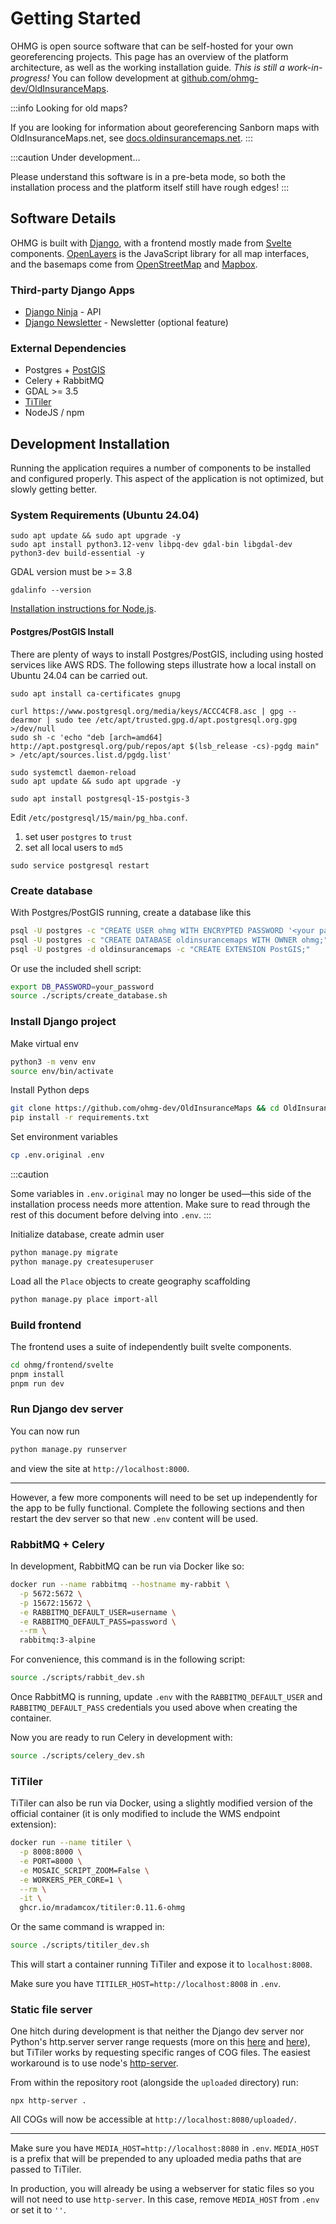 # Getting Started

OHMG is open source software that can be self-hosted for your own georeferencing projects. This page has an overview of the platform architecture, as well as the working installation guide. *This is still a work-in-progress!* You can follow development at [github.com/ohmg-dev/OldInsuranceMaps](https://github.com/ohmg-dev/OldInsuranceMaps).

:::info Looking for old maps?

If you are looking for information about georeferencing Sanborn maps with OldInsuranceMaps.net, see [docs.oldinsurancemaps.net](https://docs.oldinsurancemaps.net).
:::

:::caution Under development...

Please understand this software is in a pre-beta mode, so both the installation process and the platform itself still have rough edges! 
:::

## Software Details

OHMG is built with [Django](https://www.djangoproject.com/), with a frontend mostly made from [Svelte](https://svelte.dev) components. [OpenLayers](https://openlayers.org) is the JavaScript library for all map interfaces, and the basemaps come from [OpenStreetMap](https://openstreetmap.org) and [Mapbox](https://mapbox.com).

### Third-party Django Apps

- [Django Ninja](https://django-ninja.rest-framework.com) - API
- [Django Newsletter](https://github.com/jazzband/django-newsletter) - Newsletter (optional feature)

### External Dependencies

- Postgres + [PostGIS](https://postgis.net/)
- Celery + RabbitMQ
- GDAL >= 3.5
- [TiTiler](https://developmentseed.org/titiler)
- NodeJS / npm

## Development Installation

Running the application requires a number of components to be installed and configured properly. This aspect of the application is not optimized, but slowly getting better.

### System Requirements (Ubuntu 24.04)

```
sudo apt update && sudo apt upgrade -y
sudo apt install python3.12-venv libpq-dev gdal-bin libgdal-dev python3-dev build-essential -y
```

GDAL version must be >= 3.8

```
gdalinfo --version
```

[Installation instructions for Node.js](https://linuxconfig.org/how-to-install-node-js-on-ubuntu-24-04).

#### Postgres/PostGIS Install

There are plenty of ways to install Postgres/PostGIS, including using hosted services like AWS RDS. The following steps illustrate how a local install on Ubuntu 24.04 can be carried out.

```
sudo apt install ca-certificates gnupg

curl https://www.postgresql.org/media/keys/ACCC4CF8.asc | gpg --dearmor | sudo tee /etc/apt/trusted.gpg.d/apt.postgresql.org.gpg >/dev/null
sudo sh -c 'echo "deb [arch=amd64] http://apt.postgresql.org/pub/repos/apt $(lsb_release -cs)-pgdg main" > /etc/apt/sources.list.d/pgdg.list'

sudo systemctl daemon-reload
sudo apt update && sudo apt upgrade -y

sudo apt install postgresql-15-postgis-3
```

Edit `/etc/postgresql/15/main/pg_hba.conf`.

1. set user `postgres` to `trust`
2. set all local users to `md5`

```
sudo service postgresql restart
```

### Create database

With Postgres/PostGIS running, create a database like this

```bash
psql -U postgres -c "CREATE USER ohmg WITH ENCRYPTED PASSWORD '<your password>'"
psql -U postgres -c "CREATE DATABASE oldinsurancemaps WITH OWNER ohmg;"
psql -U postgres -d oldinsurancemaps -c "CREATE EXTENSION PostGIS;"
```

Or use the included shell script:

```bash
export DB_PASSWORD=your_password
source ./scripts/create_database.sh
```

### Install Django project

Make virtual env

```bash
python3 -m venv env
source env/bin/activate
```

Install Python deps

```bash
git clone https://github.com/ohmg-dev/OldInsuranceMaps && cd OldInsuranceMaps
pip install -r requirements.txt
```

Set environment variables

```bash
cp .env.original .env
```

:::caution

Some variables in `.env.original` may no longer be used&mdash;this side of the installation process needs more attention. Make sure to read through the rest of this document before delving into `.env`.
:::

Initialize database, create admin user

```bash
python manage.py migrate
python manage.py createsuperuser
```

Load all the `Place` objects to create geography scaffolding

```bash
python manage.py place import-all
```

### Build frontend

The frontend uses a suite of independently built svelte components.

```bash
cd ohmg/frontend/svelte
pnpm install
pnpm run dev
```

### Run Django dev server

You can now run

```bash
python manage.py runserver
```

and view the site at `http://localhost:8000`.

---

However, a few more components will need to be set up independently for the app to be fully functional. Complete the following sections and then restart the dev server so that new `.env` content will be used.

### RabbitMQ + Celery

In development, RabbitMQ can be run via Docker like so:

```bash
docker run --name rabbitmq --hostname my-rabbit \
  -p 5672:5672 \
  -p 15672:15672 \
  -e RABBITMQ_DEFAULT_USER=username \
  -e RABBITMQ_DEFAULT_PASS=password \
  --rm \
  rabbitmq:3-alpine
```

For convenience, this command is in the following script:

```bash
source ./scripts/rabbit_dev.sh
```

Once RabbitMQ is running, update `.env` with the `RABBITMQ_DEFAULT_USER` and `RABBITMQ_DEFAULT_PASS` credentials you used above when creating the container.

Now you are ready to run Celery in development with:

```bash
source ./scripts/celery_dev.sh
```

### TiTiler

TiTiler can also be run via Docker, using a slightly modified version of the official container (it is only modified to include the WMS endpoint extension):

```bash
docker run --name titiler \
  -p 8008:8000 \
  -e PORT=8000 \
  -e MOSAIC_SCRIPT_ZOOM=False \
  -e WORKERS_PER_CORE=1 \
  --rm \
  -it \
  ghcr.io/mradamcox/titiler:0.11.6-ohmg
```

Or the same command is wrapped in:

```bash
source ./scripts/titiler_dev.sh
```

This will start a container running TiTiler and expose it to `localhost:8008`.

Make sure you have `TITILER_HOST=http://localhost:8008` in `.env`.

### Static file server

One hitch during development is that neither the Django dev server nor Python's http.server server range requests (more on this [here](https://code.djangoproject.com/ticket/22479) and [here](https://github.com/python/cpython/issues/86809)), but TiTiler works by requesting specific ranges of COG files. The easiest workaround is to use node's [http-server](https://www.npmjs.com/package/http-server).

From within the repository root (alongside the `uploaded` directory) run:

```
npx http-server .
```

All COGs will now be accessible at `http://localhost:8080/uploaded/`.

---

Make sure you have `MEDIA_HOST=http://localhost:8080` in `.env`. `MEDIA_HOST` is a prefix that will be prepended to any uploaded media paths that are passed to TiTiler.

In production, you will already be using a webserver for static files so you will not need to use `http-server`. In this case, remove `MEDIA_HOST` from `.env` or set it to `''`.
